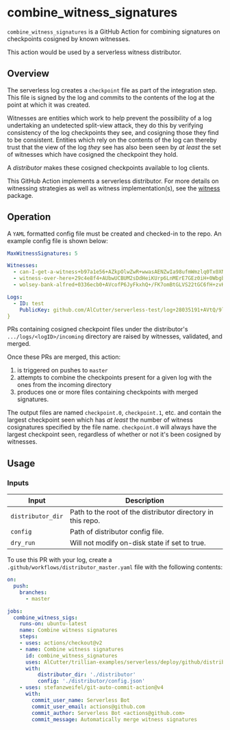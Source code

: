 # combine_witness_signatures

`combine_witness_signatures` is a GitHub Action for combining signatures on checkpoints
cosigned by known witnesses.

This action would be used by a serverless witness distributor.

## Overview

The serverless log creates a `checkpoint` file as part of the integration step. This file
is signed by the log and commits to the contents of the log at the point at which it was
created.

Witnesses are entities which work to help prevent the possibility of a log undertaking an
undetected split-view attack, they do this by verifying consistency of the log checkpoints
they see, and cosigning those they find to be consistent.
Entities which rely on the contents of the log can thereby trust that the view of the log
_they_ see has also been seen by _at least_ the set of witnesses which have cosigned the
checkpoint they hold.

A _distributor_ makes these cosigned checkpoints available to log clients.

This GitHub Action implements a serverless distributor.
For more details on witnessing strategies as well as witness implementation(s), see the
[witness](github.com/google/trillian-examples/witness) package.

## Operation

A `YAML` formatted config file must be created and checked-in to the repo.
An example config file is shown below:

```yaml
MaxWitnessSignatures: 5

Witnesses:
  - can-I-get-a-witness+b97a1e56+AZkpOlwZwR+wwasAENZwIa98ufmWmzlq0Tx0XN7voU6X
  - witness-over-here+29c4e8f4+AUbwUCBUM2sDdHeiKUrp6LnMErE7GEz0iH+0WbgbJZxx
  - wolsey-bank-alfred+0336ecb0+AVcofP6JyFkxhQ+/FK7omBtGLVS22tGC6fH+zvK5WrIx

Logs:
  - ID: test
    PublicKey: github.com/AlCutter/serverless-test/log+28035191+AVtQ/9lW+g90rQY3+pODJvMQ8X/tTvh/EuvCDLSmUk4S
}
```

PRs containing cosigned checkpoint files under the distributor's `.../logs/<logID>/incoming` directory are
raised by witnesses, validated, and merged.

Once these PRs are merged, this action:
1. is triggered on pushes to `master`
2. attempts to combine the checkpoints present for a given log with the ones
   from the incoming directory
3. produces one or more files containing checkpoints with merged signatures.

The output files are named `checkpoint.0`, `checkpoint.1`, etc. and contain the largest
checkpoint seen which has _at least_ the number of witness cosignatures specified by the
file name. `checkpoint.0` will always have the largest checkpoint seen, regardless of whether
or not it's been cosigned by witnesses.

## Usage

### Inputs

Input             | Description
------------------|-----------------
`distributor_dir` | Path to the root of the distributor directory in this repo.
`config`          | Path of distributor config file.
`dry_run`         | Will not modify on-disk state if set to true.

To use this PR with your log, create a `.github/workflows/distributor_master.yaml` file with the
following contents:

```yaml
on:
  push:
    branches:
      - master

jobs:
  combine_witness_sigs:
    runs-on: ubuntu-latest
    name: Combine witness signatures
    steps:
    - uses: actions/checkout@v2
    - name: Combine witness signatures
      id: combine_witness_signatures
      uses: AlCutter/trillian-examples/serverless/deploy/github/distributor/combine_witness_signatures@serverless_distributor
      with:
          distributor_dir: './distributor'
          config: './distributor/config.json'
    - uses: stefanzweifel/git-auto-commit-action@v4
      with:
        commit_user_name: Serverless Bot
        commit_user_email: actions@github.com
        commit_author: Serverless Bot <actions@github.com>
        commit_message: Automatically merge witness signatures
```
